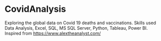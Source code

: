 # CovidAnalysis
Exploring the global data on Covid 19 deaths and vaccinations. Skills used Data Analysis, Excel, SQL, MS SQL Server, Python, Tableau, Power BI. <br/>
Inspired from https://www.alextheanalyst.com/
